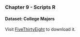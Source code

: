 ### Chapter 9 - Scripts R

#### Dataset: College Majors
Visit [FiveThirtyEight](https://tinyurl.com/4yx2dhpe) to download it.
